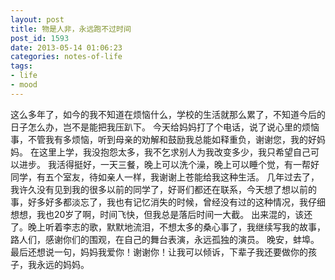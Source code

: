 ```yaml
---
layout: post
title: 物是人非，永远跑不过时间
post_id: 1593
date: 2013-05-14 01:06:23
categories: notes-of-life
tags:
- life
- mood
---
```


这么多年了，如今的我不知道在烦恼什么，学校的生活就那么累了，不知道今后的日子怎么办，岂不是能把我压趴下。<!-- more -->  今天给妈妈打了个电话，说了说心里的烦恼事，不管我有多烦恼，听到母亲的劝解和鼓励我总能如释重负，谢谢您，我的好妈妈。 在这里上学，我没抱怨太多，我不乞求别人为我改变多少，我只希望自己可以进步。 我活得挺好，一天三餐，晚上可以洗个澡，晚上可以睡个觉，有一帮好同学，有五个室友，待如亲人一样，我谢谢上苍能给我这种生活。 几年过去了，我许久没有见到我的很多以前的同学了，好哥们都还在联系，今天想了想以前的事，好多好多都淡忘了，我也有记忆消失的时候，曾经没有过的这种情况，我仔细想想，我也20岁了啊，时间飞快，但我总是落后时间一大截。 出来混的，该还了。晚上听着李志的歌，默默地流泪，不想太多的桑心事了，我继续写我的故事，路人们，感谢你们的围观，在自己的舞台表演，永远孤独的演员。 晚安，蚌埠。 最后还想说一句，妈妈我爱你！谢谢你！让我可以倾诉，下辈子我还要做你的孩子，我永远的妈妈。